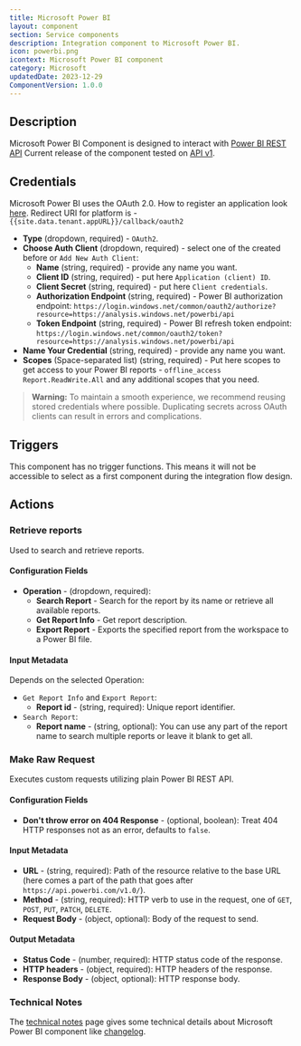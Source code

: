 ```yaml
---
title: Microsoft Power BI
layout: component
section: Service components
description: Integration component to Microsoft Power BI.
icon: powerbi.png
icontext: Microsoft Power BI component
category: Microsoft
updatedDate: 2023-12-29
ComponentVersion: 1.0.0
---
```


## Description

Microsoft Power BI Component is designed to interact with [Power BI REST API](https://learn.microsoft.com/en-us/rest/api/power-bi/) Current release of the component tested on [API v1](https://api.powerbi.com/v1.0/).

## Credentials

Microsoft Power BI uses the OAuth 2.0. How to register an application look [here](https://learn.microsoft.com/en-us/entra/identity-platform/quickstart-register-app). Redirect URI for platform is - `{{site.data.tenant.appURL}}/callback/oauth2`

* **Type** (dropdown, required) - `OAuth2`.
* **Choose Auth Client** (dropdown, required) - select one of the created before or `Add New Auth Client`:
    * **Name** (string, required) - provide any name you want.
    * **Client ID** (string, required) - put here `Application (client) ID`.
    * **Client Secret** (string, required) - put here `Client credentials`.
    * **Authorization Endpoint** (string, required) - Power BI authorization endpoint:
    `https://login.windows.net/common/oauth2/authorize?resource=https://analysis.windows.net/powerbi/api`
    * **Token Endpoint** (string, required) - Power BI refresh token endpoint: 
    `https://login.windows.net/common/oauth2/token?resource=https://analysis.windows.net/powerbi/api`
* **Name Your Credential** (string, required) - provide any name you want.
* **Scopes** (Space-separated list) (string, required) - Put here scopes to get access to your Power BI reports - `offline_access Report.ReadWrite.All` and any additional scopes that you need.

>**Warning:** To maintain a smooth experience, we recommend reusing stored credentials where possible. Duplicating secrets across OAuth clients can result in errors and complications.

## Triggers

This component has no trigger functions. This means it will not be accessible to select as a first component during the integration flow design.

## Actions

### Retrieve reports

Used to search and retrieve reports.

#### Configuration Fields

* **Operation** - (dropdown, required):
    * **Search Report** - Search for the report by its name or retrieve all available reports.
    * **Get Report Info** - Get report description.
    * **Export Report** - Exports the specified report from the workspace to a Power BI file.

#### Input Metadata

Depends on the selected Operation:
* `Get Report Info` and `Export Report`:
    * **Report id** - (string, required): Unique report identifier.
* `Search Report`:
    * **Report name** - (string, optional): You can use any part of the report name to search multiple reports or leave it blank to get all.
    
### Make Raw Request

Executes custom requests utilizing plain Power BI REST API.

#### Configuration Fields

* **Don't throw error on 404 Response** - (optional, boolean): Treat 404 HTTP responses not as an error, defaults to `false`.

#### Input Metadata

* **URL** - (string, required): Path of the resource relative to the base URL (here comes a part of the path that goes after `https://api.powerbi.com/v1.0/`).
* **Method** - (string, required): HTTP verb to use in the request, one of `GET`, `POST`, `PUT`, `PATCH`, `DELETE`.
* **Request Body** - (object, optional): Body of the request to send.

#### Output Metadata

* **Status Code** - (number, required): HTTP status code of the response.
* **HTTP headers** - (object, required): HTTP headers of the response.
* **Response Body** - (object, optional): HTTP response body.

### Technical Notes

The [technical notes](technical-notes) page gives some technical details about Microsoft Power BI component like [changelog](/components/microsoft-powerbi/technical-notes#changelog).

